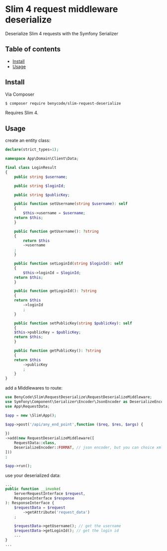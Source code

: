 # Slim 4 request middleware deserialize

Deserialize Slim 4 requests with the Symfony Serializer

## Table of contents

- [Install](#install)
- [Usage](#usage)

## Install

Via Composer

``` bash
$ composer require benycode/slim-request-deserialize
```

Requires Slim 4.

## Usage

create an entity class:

```php
declare(strict_types=1);

namespace App\Domain\Client\Data;

final class LoginResult
{
    public string $username;

    public string $loginId;

    public string $publicKey;

    public function setUsername(string $username): self
    {
        $this->username = $username;
	return $this;
    }

    public function getUsername(): ?string 
    {
        return $this
	    ->username
	;
    }

    public function setLoginId(string $loginId): self
    {
        $this->loginId = $loginId;
	return $this;
    }

    public function getLoginId(): ?string
    {
	return $this
	    ->loginId
        ;
    }

    public function setPublicKey(string $publicKey): self
    {
	$this->publicKey = $publicKey;
	return $this;
    }

    public function getPublicKey(): ?string
    {
	return $this
	    ->publicKey
        ;
    }
}
```

add a Middlewares to route:

```php
use BenyCode\Slim\RequestDeserialize\RequestDeserializeMiddleware;
use Symfony\Component\Serializer\Encoder\JsonEncoder as DeserializeEncoder;
use App\RequestData;

$app = new \Slim\App();

$app->post('/api/any_end_point',function ($req, $res, $args) {
 
})
->add(new RequestDeserializeMiddleware([
    RequestData::class,
    DeserializeEncoder::FORMAT, // json encoder, but you can choice xml, yaml, csv
]))	
;

$app->run();
```

use your deserialized data:

```php
...
public function __invoke(
    ServerRequestInterface $request,
    ResponseInterface $response
): ResponseInterface {
    $requestData = $request
        ->getAttribute('request_data')
    ;
    
    $requestData->getUsername(); // get the username
    $requestData->getLoginId(); // get the login id
    ...
}
...
```

